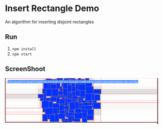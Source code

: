 # Insert Rectangle Demo

An algorithm for inserting disjoint rectangles

## Run

1. `npm install`
2. `npm start`



## ScreenShoot

![](https://github.com/eleven-huang/InsertRectangleDemo/raw/master/public/Screenshot.png)